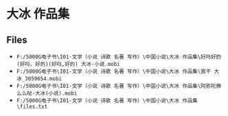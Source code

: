# 大冰 作品集

## Files

- `F:/5000G电子书\I01-文学（小说 诗歌 名著 写作）\中国小说\大冰 作品集\好吗好的(好吗，好的)(好吗,好的) 大冰-小说.mobi`
- `F:/5000G电子书\I01-文学（小说 诗歌 名著 写作）\中国小说\大冰 作品集\我不 大冰_3059654.mobi`
- `F:/5000G电子书\I01-文学（小说 诗歌 名著 写作）\中国小说\大冰 作品集\阿弥陀佛么么哒-大冰(小说).mobi`
- `F:/5000G电子书\I01-文学（小说 诗歌 名著 写作）\中国小说\大冰 作品集\files.txt`
